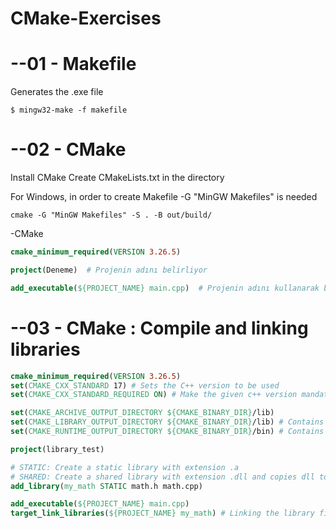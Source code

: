 # CMake-Exercises

# --01 - Makefile

Generates the .exe file
```
$ mingw32-make -f makefile
```

# --02 - CMake

Install CMake
Create CMakeLists.txt in the directory

For Windows, in order to create Makefile -G "MinGW Makefiles" is needed
```
cmake -G "MinGW Makefiles" -S . -B out/build/
```

-CMake
``` cmake
cmake_minimum_required(VERSION 3.26.5)

project(Deneme)  # Projenin adını belirliyor

add_executable(${PROJECT_NAME} main.cpp)  # Projenin adını kullanarak build içine .exe dosyası oluşturuyor.
```

# --03 - CMake : Compile and linking libraries

``` cmake
cmake_minimum_required(VERSION 3.26.5)
set(CMAKE_CXX_STANDARD 17) # Sets the C++ version to be used
set(CMAKE_CXX_STANDARD_REQUIRED ON) # Make the given c++ version mandatory

set(CMAKE_ARCHIVE_OUTPUT_DIRECTORY ${CMAKE_BINARY_DIR}/lib)
set(CMAKE_LIBRARY_OUTPUT_DIRECTORY ${CMAKE_BINARY_DIR}/lib) # Contains .a or .dll.a files
set(CMAKE_RUNTIME_OUTPUT_DIRECTORY ${CMAKE_BINARY_DIR}/bin) # Contains .exe and .dll files

project(library_test)

# STATIC: Create a static library with extension .a
# SHARED: Create a shared library with extension .dll and copies dll to the bin folder
add_library(my_math STATIC math.h math.cpp) 

add_executable(${PROJECT_NAME} main.cpp)
target_link_libraries(${PROJECT_NAME} my_math) # Linking the library file with executable
```
